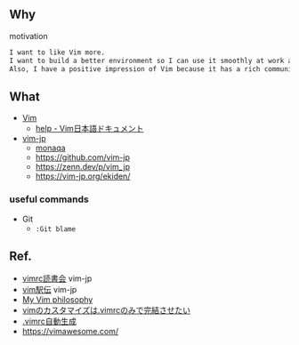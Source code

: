 ## Why
motivation
```txt
I want to like Vim more.
I want to build a better environment so I can use it smoothly at work and at home.
Also, I have a positive impression of Vim because it has a rich community.
```

## What
- [Vim](https://www.vim.org/)
    - [help - Vim日本語ドキュメント](https://vim-jp.org/vimdoc-ja/)
- [vim-jp](https://vim-jp.org/)
    - [monaqa](https://zenn.dev/monaqa)
    - https://github.com/vim-jp
    - https://zenn.dev/p/vim_jp
    - https://vim-jp.org/ekiden/

### useful commands
- Git
    - `:Git blame`



## Ref.
- [vimrc読書会](https://vim-jp.org/reading-vimrc/) vim-jp
- [vim駅伝](https://vim-jp.org/ekiden/) vim-jp
- [My Vim philosophy](https://zenn.dev/skanehira/articles/2020-12-05-vim-my-philosophy)
- [vimのカスタマイズは.vimrcのみで完結させたい](https://zenn.dev/antyuntyun/articles/vim_custmoize)
- [.vimrc自動生成](https://original-game.com/convenient_tools/set-vimrc/)
- https://vimawesome.com/

